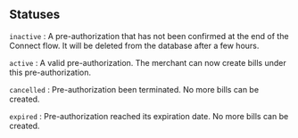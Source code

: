 ## Statuses

`inactive`
:	A pre-authorization that has not been confirmed at the end of the Connect flow. It will be deleted from the database after a few hours.

`active`
:	A valid pre-authorization. The merchant can now create bills under this pre-authorization.

`cancelled`
: Pre-authorization been terminated. No more bills can be created.

`expired`
:	Pre-authorization reached its expiration date. No more bills can be created.